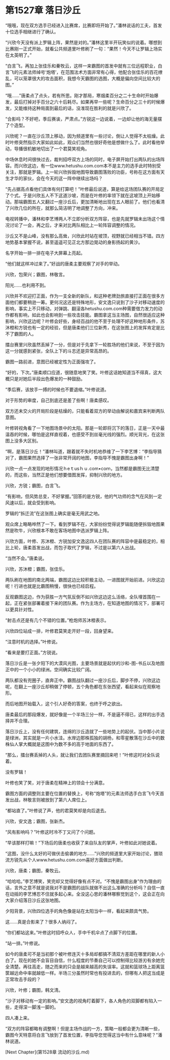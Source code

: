 # 第1527章 落日沙丘

“哦哦，现在双方选手已经进入比赛席，比赛即将开始了。”潘林说话的工夫，首发十位选手相继进行了确认。

“兴欣今天没有派上罗辑上阵，果然是对的。”潘林这里半开玩笑似的说着。哪想到比赛刚一正式开始，就看公共频道里叶修刷了一句：“果然！今天不让罗辑上场实在太英明了。”

“白言飞，再加上张佳乐和秦牧云，这样一来霸图的首发中就有三位远程职业，白言飞的元素法师绰号‘炮塔’，在范围法术方面非常有心得，他配合张佳乐的百花缭乱，可以笼罩很大的攻击面积，我想今天霸图的选图，大概是偏向空间比较大的图。”

“哦……”唐柔点了点头，若有所思。刚才那局，寒烟柔百分之二十生命时开始爆发，最后打掉对手百分之六十后耗尽。如果再早一些呢？生命百分之三十的时候爆发，又能维持这种局面到最后的话，没准现在胜利的就是兴欣了。

“合影吗？不好吧，季后赛诶，严肃点。”方锐这一边说着，一边却让他的海无量摆了个造型。

兴欣呢？一直在沙丘顶上移动，因为频道里有一些讨论，倒让人觉得不太枯燥。此时叶修突然指示大家如此如此，观众们当然也很好奇他是想做什么了。此时看他举动，导播很机敏地切出了一个君莫笑视角。

中场休息时间很快过去，裁判招呼双方上场的同时，电子屏开始打出两队的出场阵容。而兴欣这边，有一位www.hetushu.com.com本不是主力的选手此时特别受关注，那就是罗辑。上一轮兴欣拆毁地图导致霸图落败的功臣，号称在这方面有天生才华的家伙，会在今天的这一阵中继续出场吗？

“先占据高点看他们具体有何打算吧！”叶修最后说道，算是给这场团队赛的开局定了个式。于是兴欣五人不下这道沙坡，而是在叶修的率领下就在这坡顶上开始移动。那端霸图五人又翻过一座沙丘后，更加清晰地出现在五人眼前了。他们也看清了兴欣几位的所在，就那么简洁明了地调整了方向，冲来。

电视转播中，潘林和李艺博两人不立即分析双方阵容，也是先就罗辑未出场这个情况讨论了一会，再之后，才来对比两队相比上一轮阵容调整的情况。

沙丘又不是山峰，没有那么高耸，兴欣此时站在坡顶，视野就已经相当不错。四方地势基本掌握不说，甚至遥遥可见正北方那边晃动的身影扬起的黄沙。

名字开始一排一排在电子大屏幕上亮起。

“他们就这样冲过来了。”好战的唐柔主要观察了对手的举动。

兴欣，包荣兴；霸图，林敬言。

阳光……也利用不到。

兴欣并不欢迎打正面，作为一支全新的新队，和这种老牌劲旅直接打正面在很多方面他们都要稍逊一筹。更何况这还是特殊地形，安文逸只说到了沙子对移动速度的影响，事实上不只移动，对弹跳、翻滚各hetushu.com.com种需要借力发力的动作都有影响，如此也会影响到一些攻击技能。霸图拿这当主场图，自然很适应这种影响，兴欣这边呢？叶修会好些，身经百战的他不至于处理不好这种地形条件，苏沐橙和方锐也有一定的经验，但是唐柔他们三位新秀，在这张图上的发挥肯定是比不了霸图的人。

擂台赛里兴欣虽然丢掉了一分，但是对于先拿下一轮胜场的他们来说，不至于因为这一分就感到紧张，全队上下的斗志还是异常高昂的。

霸图一路前进，意图已经被定性为正面强攻了。

“好的，下次。”唐柔顺口应道，很随意地笑了笑。叶修这话她知道当不得真，这大概只是对她后半段出色爆发的一种鼓励。

“季后赛，该放手一搏的时候也不要退缩。”叶修说道。

对于形势的审度，自己到底还是差了些啊！唐柔感叹。

双方还未交火的开局阶段是枯燥的，只能看着双方的举动由解说和嘉宾来判断两队意图。

叶修转视角看了一下地图场景中的太阳。那是一轮即将沉下的落日，正是一天中最温吞的时候，哪怕是这样直视着，也感受不到丝毫光线的强烈。顺光背光，在这张图上没多大区别。

“啊，是落日沙丘！”潘林叫道，跟着就不失时机地恭维了一下李艺博：“李指导猜对了，霸图果然选择了一张非常开阔的地图，李指导不愧是霸图出身啊！”

兴欣一点一点发现的地形情况ｈeｔusｈｕ.com•coｍ，当然都是霸图无比清楚的，而这些，当然正是他们想要借图发挥，抑制兴欣的地方。

兴欣，方锐；霸图，白言飞。

“有影响，但风势总变，不好掌握。”回答的是方锐，他的气功师的念气在风到一定风速以后，就会受到影响。

罗辑的“拆迁流”在这张图上确实是毫无用武之地。

观众席上略略哗然了一下。看到罗辑不在，大家纷纷觉得说罗辑能随便拆毁地图果然是吹牛，兴欣根本不敢在客场地图中选派罗辑上阵。

兴欣方面，叶修、苏沐橙、方锐加安文逸这四人在团队赛的阵容中是最稳定的，相比上轮，唐柔首发出战，而包子取代了罗辑，不过是以第六人出战。

“当然不会。”唐柔说。

兴欣，苏沐橙；霸图，张佳乐。

两队刷在地图的南北两端，霸图这边比较积极主动，一进图就开始前进。兴欣这边呢！行进也就是比霸图稍慢，很快也已经启程。

反观霸图这边，作为获胜一方气氛反倒不如兴欣这边这么活络，全队埋首围在一起，正在紧张部署着接下来的团队赛。作为主场方，在知道地图的情况下，部署可以更具针对性。

“射击点还是有几个不错的位置。”枪炮师苏沐橙表示。

兴欣四位站成一排，叶修君莫笑走开好一段，回身望来。

“注意时机的选择。”叶修说。

“看来是要打正面。”方锐说。

落日沙丘是一张夕阳下的大漠风光图，主要场景就是起伏的沙和-图-书丘以及地图正中的一个小小的绿洲。空间确实比较广阔。

两队都没有兜圈子，直奔正中。霸图战队翻过一座沙丘后，脚步不停，兴欣这边呢，在翻上一座沙丘却稍做了停顿，五个角色都在东张西望，看起来似在观察地形。

而后地图开始载入，这个引人好奇的答案，也终于呼之欲出。

唐柔最后的那段爆发，就好像是一个半场三分一样，不是逼不得已，这样的出手选择并不合理。

落日沙丘上，没有任何建筑，连绵的沙丘造就了一些地势上的起伏。当中那小片说是绿洲，其实就是一片小水洼。水岸边那株孤独的胡杨，和零星散落在沙丘中的数株仙人掌大概就是这图中为数不多的高于地面的东西了。

“那么，擂台赛丢掉的人头，就让我们去团队赛里摘回来吧！”叶修这时对全队说着。

没有罗辑！

叶修也笑了笑，对于唐柔在精神上的领会十分满意。

霸图方面的调整则主要在位置的替换上，号称“炮塔”的元素法师选手白言飞今天首发出战，林敬言则被放到了第六人席位上。

“都站直了。”叶修说了声，他的君莫笑却是向后退去。

兴欣，安文逸；霸图，张新杰。

“风有影响吗？”叶修这时冷不丁又问了个问题。

“早该那样打嘛！”下场后的唐柔也收获了来自队友的掌声，叶修如此对她说着。

“这图，没什么太好的可做伏击偷袭的地方……”兴欣的频道里大家开始讨论，猥琐流方锐先从个人www.hetushu.com.com喜好方面做出判断。

兴欣，唐柔；霸图，秦牧云。

“哈哈哈。”李艺博笑，笑完却又觉得好像有点不对。“不愧是霸图出身”作为理由的话，言外之意不就是说我对不是霸图的战队就做不出这么准确的分析吗？自信一直在动摇的李艺博忍不住就多起心来。全没这心思的潘林哪察觉到这个，这会正在向大家介绍落日沙丘这张地图。

夕阳背景，兴欣四位选手的角色像是站在太阳当中一样，看起来颇具气势。

这……真是合影来了？很多人纳闷了。

“你们都站这来。”叶修这时招呼众人，手中千机伞点了点脚下的位置。

“站一排。”叶修说。

如今的唐柔可不是当初那个被叶修连灭十多局却都搞不清双方差距在哪里的新人小白了。现在的她不会盲目自信，什么程度的节奏自己可以控制得比较游刃有余她完全清楚。再往高走，随之而来的只会是越来越高的失误率。这就和篮球场上距离篮筐越远命中率就越低一样。半场三分虽然时常也有投进去的，但哪有人把这当成是正常攻击手段的？

兴欣，叶修；霸图，韩文清。

“沙子对移动有一定的影响。”安文逸的视角盯着脚下，各人角色的双脚都有陷入一些，走得深一脚浅一脚的。

四人凑上来。

“双方的阵容都略有调整啊！但是主场作战的一方，策略一般都会更为清晰一些，霸图今天特意将白言飞放到了首发位置，李指导您觉得这当中有什么意味呢？”潘林说道。



[Next Chapter](第1528章 流动的沙丘.md)